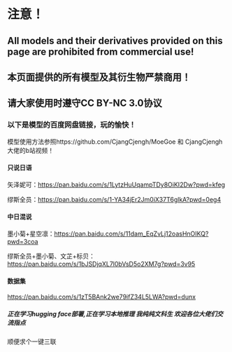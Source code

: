 # 注意！
## All models and their derivatives provided on this page are prohibited from commercial use!
## 本页面提供的所有模型及其衍生物严禁商用！
## 请大家使用时遵守CC BY-NC 3.0协议

### 以下是模型的百度网盘链接，玩的愉快！

模型使用方法参照https://github.com/CjangCjengh/MoeGoe 和 CjangCjengh大佬的b站视频！

#### 只说日语

矢泽妮可：https://pan.baidu.com/s/1LytzHuUqampTDy8OiKI2Dw?pwd=kfeg 

缪斯全员：https://pan.baidu.com/s/1-YA34jEr2Jm0iX37T6glkA?pwd=0eg4 


#### 中日混说
墨小菊+星空凛：https://pan.baidu.com/s/11dam_EqZvLj12oasHnOIKQ?pwd=3coa 

缪斯全员+墨小菊、文芷+标贝：https://pan.baidu.com/s/1bJSDjqXL7l0bVsD5o2XM7g?pwd=3v95 


#### 数据集
https://pan.baidu.com/s/1zT5BAnk2we79ifZ34L5LWA?pwd=dunx 

##### 正在学习hugging face部署,正在学习本地推理 我纯纯文科生 欢迎各位大佬们交流指点
顺便求个一键三联
